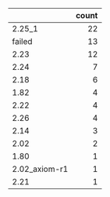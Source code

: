 |               |   count |
|:--------------|--------:|
| 2.25_1        |      22 |
| failed        |      13 |
| 2.23          |      12 |
| 2.24          |       7 |
| 2.18          |       6 |
| 1.82          |       4 |
| 2.22          |       4 |
| 2.26          |       4 |
| 2.14          |       3 |
| 2.02          |       2 |
| 1.80          |       1 |
| 2.02_axiom-r1 |       1 |
| 2.21          |       1 |